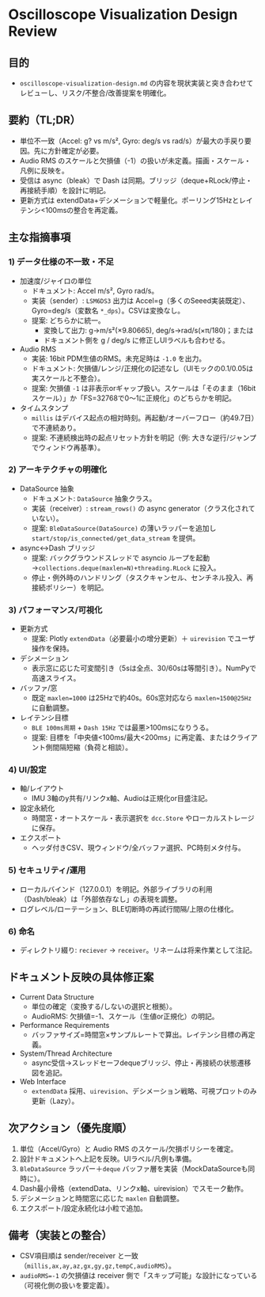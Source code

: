 # Oscilloscope Visualization Design Review

## 目的

- `oscilloscope-visualization-design.md` の内容を現状実装と突き合わせてレビューし、リスク/不整合/改善提案を明確化。

## 要約（TL;DR）

- 単位不一致（Accel: g? vs m/s², Gyro: deg/s vs rad/s）が最大の手戻り要因。先に方針確定が必要。
- Audio RMS のスケールと欠損値（-1）の扱いが未定義。描画・スケール・凡例に反映を。
- 受信は async（bleak）で Dash は同期。ブリッジ（deque+RLock/停止・再接続手順）を設計に明記。
- 更新方式は extendData+デシメーションで軽量化。ポーリング15Hzとレイテンシ<100msの整合を再定義。

## 主な指摘事項

### 1) データ仕様の不一致・不足

- 加速度/ジャイロの単位
  - ドキュメント: Accel m/s², Gyro rad/s。
  - 実装（sender）: `LSM6DS3` 出力は Accel=g（多くのSeeed実装既定）、Gyro=deg/s（変数名 `*_dps`）。CSVは変換なし。
  - 提案: どちらかに統一。
    - 変換して出力: g→m/s²(×9.80665), deg/s→rad/s(×π/180)；または
    - ドキュメント側を g / deg/s に修正しUIラベルも合わせる。
- Audio RMS
  - 実装: 16bit PDM生値のRMS。未充足時は `-1.0` を出力。
  - ドキュメント: 欠損値/レンジ/正規化の記述なし（UIモックの0.1/0.05は実スケールと不整合）。
  - 提案: 欠損値 `-1` は非表示orギャップ扱い。スケールは「そのまま（16bitスケール）」か「FS=32768で0〜1に正規化」のどちらかを明記。
- タイムスタンプ
  - `millis` はデバイス起点の相対時刻。再起動/オーバーフロー（約49.7日）で不連続あり。
  - 提案: 不連続検出時の起点リセット方針を明記（例: 大きな逆行/ジャンプでウィンドウ再基準）。

### 2) アーキテクチャの明確化

- DataSource 抽象
  - ドキュメント: `DataSource` 抽象クラス。
  - 実装（receiver）: `stream_rows()` の async generator（クラス化されていない）。
  - 提案: `BleDataSource(DataSource)` の薄いラッパーを追加し `start/stop/is_connected/get_data_stream` を提供。
- async↔Dash ブリッジ
  - 提案: バックグラウンドスレッドで asyncio ループを起動→`collections.deque(maxlen=N)+threading.RLock` に投入。
  - 停止・例外時のハンドリング（タスクキャンセル、センチネル投入、再接続ポリシー）を明記。

### 3) パフォーマンス/可視化

- 更新方式
  - 提案: Plotly `extendData`（必要最小の增分更新）＋ `uirevision` でユーザ操作を保持。
- デシメーション
  - 表示窓に応じた可変間引き（5sは全点、30/60sは等間引き）。NumPyで高速スライス。
- バッファ/窓
  - 既定 `maxlen=1000` は25Hzで約40s。60s窓対応なら `maxlen≈1500@25Hz` に自動調整。
- レイテンシ目標
  - `BLE 100ms周期` + `Dash 15Hz` では最悪>100msになりうる。
  - 提案: 目標を「中央値<100ms/最大<200ms」に再定義、またはクライアント側間隔短縮（負荷と相談）。

### 4) UI/設定

- 軸/レイアウト
  - IMU 3軸のy共有/リンクx軸、Audioは正規化or目盛注記。
- 設定永続化
  - 時間窓・オートスケール・表示選択を `dcc.Store` やローカルストレージに保存。
- エクスポート
  - ヘッダ付きCSV、現ウィンドウ/全バッファ選択、PC時刻メタ付与。

### 5) セキュリティ/運用

- ローカルバインド（127.0.0.1）を明記。外部ライブラリの利用（Dash/bleak）は「外部依存なし」の表現を調整。
- ログレベル/ローテーション、BLE切断時の再試行間隔/上限の仕様化。

### 6) 命名

- ディレクトリ綴り: `reciever` → `receiver`。リネームは将来作業として注記。

## ドキュメント反映の具体修正案

- Current Data Structure
  - 単位の確定（変換する/しないの選択と根拠）。
  - AudioRMS: 欠損値=-1、スケール（生値or正規化）の明記。
- Performance Requirements
  - バッファサイズ=時間窓×サンプルレートで算出。レイテンシ目標の再定義。
- System/Thread Architecture
  - async受信→スレッドセーフdequeブリッジ、停止・再接続の状態遷移図を追記。
- Web Interface
  - `extendData` 採用、`uirevision`、デシメーション戦略、可視プロットのみ更新（Lazy）。

## 次アクション（優先度順）

1. 単位（Accel/Gyro）と Audio RMS のスケール/欠損ポリシーを確定。
2. 設計ドキュメントへ上記を反映。UIラベル/凡例も準備。
3. `BleDataSource` ラッパー＋`deque` バッファ層を実装（MockDataSourceも同時に）。
4. Dash最小骨格（extendData、リンクx軸、uirevision）でスモーク動作。
5. デシメーションと時間窓に応じた `maxlen` 自動調整。
6. エクスポート/設定永続化は小粒で追加。

## 備考（実装との整合）

- CSV項目順は sender/receiver と一致（`millis,ax,ay,az,gx,gy,gz,tempC,audioRMS`）。
- `audioRMS=-1` の欠損値は receiver 側で「スキップ可能」な設計になっている（可視化側の扱いを要定義）。
